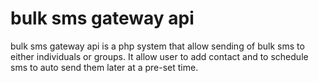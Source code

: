 # bulk sms gateway api
bulk sms gateway api is a php system that allow sending of bulk sms to either individuals or groups. It allow user to add contact and to schedule sms to auto send them later at a pre-set time.
